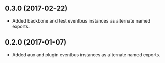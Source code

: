 ## 0.3.0 (2017-02-22)
- Added backbone and test eventbus instances as alternate named exports. 

## 0.2.0 (2017-01-07)
- Added aux and plugin eventbus instances as alternate named exports. 